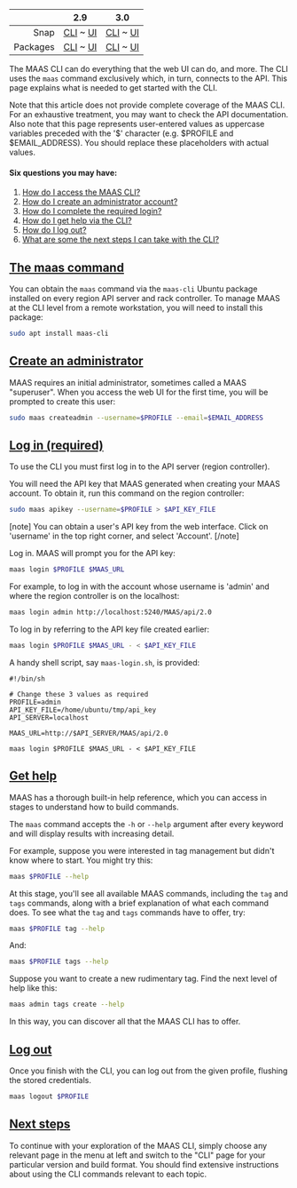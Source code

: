 ||2.9|3.0|
|-----:|:-----:|:-----:|
Snap|[CLI](/t/maas-cli-snap-2-9-cli/2818) ~ [UI](/t/maas-cli-snap-2-9-ui/2819)|[CLI](/t/maas-cli-snap-3-0-cli/3985) ~ [UI](/t/maas-cli-snap-3-0-ui/3986)|
Packages|[CLI](/t/maas-cli-deb-2-9-cli/2824) ~ [UI](/t/maas-cli-deb-2-9-ui/2825)|[CLI](/t/maas-cli-deb-3-0-cli/3987) ~ [UI](/t/maas-cli-deb-3-0-ui/3988)|
The MAAS CLI can do everything that the web UI can do, and more. The CLI uses the `maas` command exclusively which, in turn, connects to the API.  This page explains what is needed to get started with the CLI.

Note that this article does not provide complete coverage of the MAAS CLI. For an exhaustive treatment, you may want to check the API documentation.  Also note that this page represents user-entered values as uppercase variables preceded with the '$' character (e.g. $PROFILE and $EMAIL_ADDRESS). You should replace these placeholders with actual values.

#### Six questions you may have:

1. [How do I access the MAAS CLI?](#heading--the-maas-command)
2. [How do I create an administrator account?](#heading--create-an-administrator)
3. [How do I complete the required login?](#heading--log-in-required)
4. [How do I get help via the CLI?](#heading--get-help)
5. [How do I log out?](#heading--log-out)
6. [What are some the next steps I can take with the CLI?](#heading--next-steps)

<a href="#heading--the-maas-command"><h2 id="heading--the-maas-command">The maas command</h2></a>

You can obtain the `maas` command via the `maas-cli` Ubuntu package installed on every region API server and rack controller. To manage MAAS at the CLI level from a remote workstation, you will need to install this package:

``` bash
sudo apt install maas-cli
```

<a href="#heading--create-an-administrator"><h2 id="heading--create-an-administrator">Create an administrator</h2></a>

MAAS requires an initial administrator, sometimes called a MAAS "superuser". When you access the web UI for the first time, you will be prompted to create this user:

``` bash
sudo maas createadmin --username=$PROFILE --email=$EMAIL_ADDRESS
```

<!-- deb-2-9-cli
You can create extra administrators in the same way. See [User accounts](/t/user-accounts/3208#heading--add-a-user) for instructions on creating regular users.
 deb-2-9-cli -->

<!-- deb-2-9-ui
You can create extra administrators in the same way. See [User accounts](/t/user-accounts/3209#heading--add-a-user) for instructions on creating regular users.
 deb-2-9-ui -->

<!-- deb-3-0-cli
You can create extra administrators in the same way. See [User accounts](/t/user-accounts/4147#heading--add-a-user) for instructions on creating regular users.
 deb-3-0-cli -->

<!-- deb-3-0-ui
You can create extra administrators in the same way. See [User accounts](/t/user-accounts/4148#heading--add-a-user) for instructions on creating regular users.
 deb-3-0-ui -->

<!-- snap-2-9-cli
You can create extra administrators in the same way. See [User accounts](/t/user-accounts/3202#heading--add-a-user) for instructions on creating regular users.
 snap-2-9-cli -->

<!-- snap-2-9-ui
You can create extra administrators in the same way. See [User accounts](/t/user-accounts/3203#heading--add-a-user) for instructions on creating regular users.
 snap-2-9-ui -->

<!-- snap-3-0-cli
You can create extra administrators in the same way. See [User accounts](/t/user-accounts/4145#heading--add-a-user) for instructions on creating regular users.
 snap-3-0-cli -->

<!-- snap-3-0-ui
You can create extra administrators in the same way. See [User accounts](/t/user-accounts/4146#heading--add-a-user) for instructions on creating regular users.
 snap-3-0-ui -->

<a href="#heading--log-in-required"><h2 id="heading--log-in-required">Log in (required)</h2></a>

To use the CLI you must first log in to the API server (region controller).

You will need the API key that MAAS generated when creating your MAAS account. To obtain it, run this command on the region controller:

``` bash
sudo maas apikey --username=$PROFILE > $API_KEY_FILE
```
 
[note]
You can obtain a user's API key from the web interface. Click on 'username' in the top right corner, and select 'Account'.
[/note]

Log in. MAAS will prompt you for the API key:

``` bash
maas login $PROFILE $MAAS_URL
```

For example, to log in with the account whose username is 'admin' and where the region controller is on the localhost:

``` bash
maas login admin http://localhost:5240/MAAS/api/2.0
```

To log in by referring to the API key file created earlier:

``` bash
maas login $PROFILE $MAAS_URL - < $API_KEY_FILE
```

A handy shell script, say `maas-login.sh`, is provided:

``` no-highlight
#!/bin/sh

# Change these 3 values as required 
PROFILE=admin
API_KEY_FILE=/home/ubuntu/tmp/api_key
API_SERVER=localhost

MAAS_URL=http://$API_SERVER/MAAS/api/2.0

maas login $PROFILE $MAAS_URL - < $API_KEY_FILE
```

<a href="#heading--get-help"><h2 id="heading--get-help">Get help</h2></a>

MAAS has a thorough built-in help reference, which you can access in stages to understand how to build commands.

The `maas` command accepts the `-h` or `--help` argument after every keyword and will display results with increasing detail.

For example, suppose you were interested in tag management but didn't know where to start. You might try this:

``` bash
maas $PROFILE --help
```

At this stage, you'll see all available MAAS commands, including the `tag` and `tags` commands, along with a brief explanation of what each command does. To see what the `tag` and `tags` commands have to offer, try:

``` bash
maas $PROFILE tag --help
```

And:

``` bash
maas $PROFILE tags --help
```

Suppose you want to create a new rudimentary tag. Find the next level of help like this:

``` bash
maas admin tags create --help
```

In this way, you can discover all that the MAAS CLI has to offer.

<a href="#heading--log-out"><h2 id="heading--log-out">Log out</h2></a>

Once you finish with the CLI, you can log out from the given profile, flushing the stored credentials.

``` bash
maas logout $PROFILE
```

<a href="#heading--next-steps"><h2 id="heading--next-steps">Next steps</h2></a>

To continue with your exploration of the MAAS CLI, simply choose any relevant page in the menu at left and switch to the "CLI" page for your particular version and build format.  You should find extensive instructions about using the CLI commands relevant to each topic.
